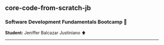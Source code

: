 ## core-code-from-scratch-jb

### Software Development Fundamentals Bootcamp :rocket:

**Student:** Jeniffer Balcazar Justiniano :arrow_up:

---
 
